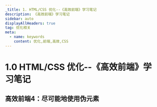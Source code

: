 ```yaml
---
_title: 1. HTML/CSS 优化--《高效前端》学习笔记
description: 《高效前端》学习笔记
sidebar: auto
displayAllHeaders: true
tag: 优化相关
meta:
  - name: keywords
    content: 优化,前端,高效,CSS
---
```


# 1.0 HTML/CSS 优化--《高效前端》学习笔记

## 高效前端4：尽可能地使用伪元素